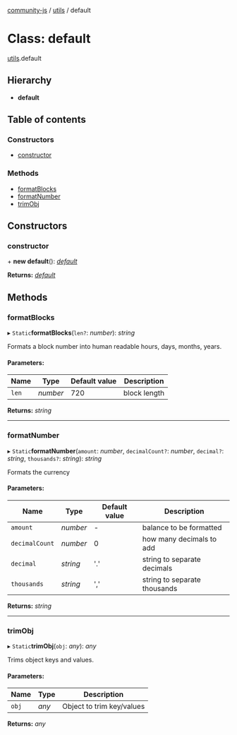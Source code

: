 [community-js](../README.md) / [utils](../modules/utils.md) / default

# Class: default

[utils](../modules/utils.md).default

## Hierarchy

* **default**

## Table of contents

### Constructors

- [constructor](utils.default.md#constructor)

### Methods

- [formatBlocks](utils.default.md#formatblocks)
- [formatNumber](utils.default.md#formatnumber)
- [trimObj](utils.default.md#trimobj)

## Constructors

### constructor

\+ **new default**(): [*default*](utils.default.md)

**Returns:** [*default*](utils.default.md)

## Methods

### formatBlocks

▸ `Static`**formatBlocks**(`len?`: *number*): *string*

Formats a block number into human readable hours, days, months, years.

#### Parameters:

Name | Type | Default value | Description |
------ | ------ | ------ | ------ |
`len` | *number* | 720 | block length    |

**Returns:** *string*

___

### formatNumber

▸ `Static`**formatNumber**(`amount`: *number*, `decimalCount?`: *number*, `decimal?`: *string*, `thousands?`: *string*): *string*

Formats the currency

#### Parameters:

Name | Type | Default value | Description |
------ | ------ | ------ | ------ |
`amount` | *number* | - | balance to be formatted   |
`decimalCount` | *number* | 0 | how many decimals to add   |
`decimal` | *string* | '.' | string to separate decimals   |
`thousands` | *string* | ',' | string to separate thousands    |

**Returns:** *string*

___

### trimObj

▸ `Static`**trimObj**(`obj`: *any*): *any*

Trims object keys and values.

#### Parameters:

Name | Type | Description |
------ | ------ | ------ |
`obj` | *any* | Object to trim key/values    |

**Returns:** *any*
